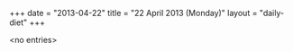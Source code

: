 +++
date = "2013-04-22"
title = "22 April 2013 (Monday)"
layout = "daily-diet"
+++


\<no entries\>
